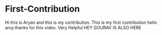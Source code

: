# First-Contribution
Hi this is Aryan and this is my contribution.
This is my first contribution
hello anuj thanks for this video. Very Helpful
HEY GOURAV IS ALSO HERE
